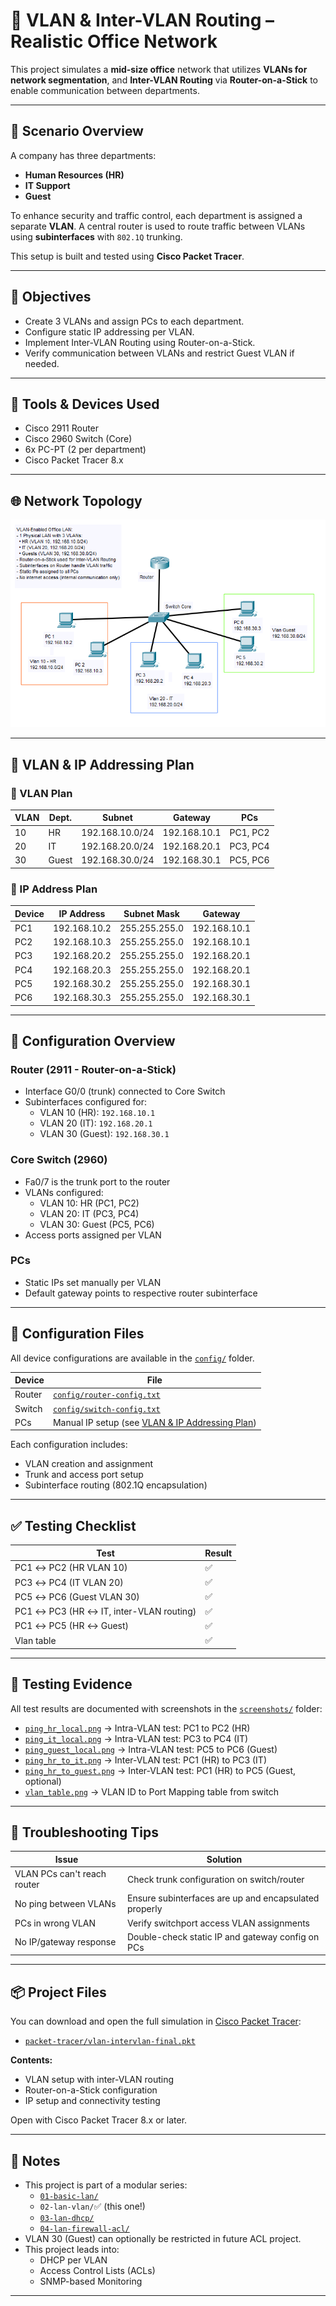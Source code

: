 # 🧩 VLAN & Inter-VLAN Routing – Realistic Office Network

This project simulates a **mid-size office** network that utilizes **VLANs for network segmentation**, and **Inter-VLAN Routing** via **Router-on-a-Stick** to enable communication between departments.

---

## 🏢 Scenario Overview

A company has three departments:
- **Human Resources (HR)**
- **IT Support**
- **Guest**

To enhance security and traffic control, each department is assigned a separate **VLAN**. A central router is used to route traffic between VLANs using **subinterfaces** with `802.1Q` trunking.

This setup is built and tested using **Cisco Packet Tracer**.

---

## 🎯 Objectives

- Create 3 VLANs and assign PCs to each department.
- Configure static IP addressing per VLAN.
- Implement Inter-VLAN Routing using Router-on-a-Stick.
- Verify communication between VLANs and restrict Guest VLAN if needed.

---

## 🧰 Tools & Devices Used

- Cisco 2911 Router
- Cisco 2960 Switch (Core)
- 6x PC-PT (2 per department)
- Cisco Packet Tracer 8.x

---

## 🌐 Network Topology

![Network Topology](./topologi.png)

---

## 🧠 VLAN & IP Addressing Plan

### 🧠 VLAN Plan

| VLAN | Dept.   | Subnet           | Gateway       | PCs                  |
|------|---------|------------------|---------------|-----------------------|
| 10   | HR      | 192.168.10.0/24  | 192.168.10.1  | PC1, PC2             |
| 20   | IT      | 192.168.20.0/24  | 192.168.20.1  | PC3, PC4             |
| 30   | Guest   | 192.168.30.0/24  | 192.168.30.1  | PC5, PC6             |

### 🧠 IP Address Plan

| Device | IP Address     | Subnet Mask     | Gateway        |
|--------|----------------|-----------------|----------------|
| PC1    | 192.168.10.2   | 255.255.255.0   | 192.168.10.1   |
| PC2    | 192.168.10.3   | 255.255.255.0   | 192.168.10.1   |
| PC3    | 192.168.20.2   | 255.255.255.0   | 192.168.20.1   |
| PC4    | 192.168.20.3   | 255.255.255.0   | 192.168.20.1   |
| PC5    | 192.168.30.2   | 255.255.255.0   | 192.168.30.1   |
| PC6    | 192.168.30.3   | 255.255.255.0   | 192.168.30.1   |

---

## 🔧 Configuration Overview

### Router (2911 - Router-on-a-Stick)

- Interface G0/0 (trunk) connected to Core Switch
- Subinterfaces configured for:
  - VLAN 10 (HR): `192.168.10.1`
  - VLAN 20 (IT): `192.168.20.1`
  - VLAN 30 (Guest): `192.168.30.1`

### Core Switch (2960)

- Fa0/7 is the trunk port to the router
- VLANs configured:
  - VLAN 10: HR (PC1, PC2)
  - VLAN 20: IT (PC3, PC4)
  - VLAN 30: Guest (PC5, PC6)
- Access ports assigned per VLAN

### PCs

- Static IPs set manually per VLAN
- Default gateway points to respective router subinterface

---

## 🔧 Configuration Files

All device configurations are available in the [`config/`](./config) folder.

| Device | File                         |
|--------|------------------------------|
| Router | [`config/router-config.txt`](./config/router-config.txt)   |
| Switch | [`config/switch-config.txt`](./config/switch-config.txt)     |
| PCs    | Manual IP setup (see [VLAN & IP Addressing Plan](#-vlan--ip-addressing-plan)) |

Each configuration includes:
- VLAN creation and assignment
- Trunk and access port setup
- Subinterface routing (802.1Q encapsulation)

---

## ✅ Testing Checklist

| Test                                     | Result |
|------------------------------------------|--------|
| PC1 ↔ PC2 (HR VLAN 10)                   | ✅     |
| PC3 ↔ PC4 (IT VLAN 20)                   | ✅     |
| PC5 ↔ PC6 (Guest VLAN 30)                | ✅     |
| PC1 ↔ PC3 (HR ↔ IT, inter-VLAN routing)  | ✅     |
| PC1 ↔ PC5 (HR ↔ Guest)                   | ✅     |
| Vlan table                               | ✅     |

---

## 📸 Testing Evidence

All test results are documented with screenshots in the [`screenshots/`](./screenshots) folder:

- [`ping_hr_local.png`](./screenshots/ping_hr_local.png) → Intra-VLAN test: PC1 to PC2 (HR)
- [`ping_it_local.png`](./screenshots/ping_it_local.png) → Intra-VLAN test: PC3 to PC4 (IT)
- [`ping_guest_local.png`](./screenshots/ping_guest_local.png) → Intra-VLAN test: PC5 to PC6 (Guest)
- [`ping_hr_to_it.png`](./screenshots/ping_hr_to_it.png) → Inter-VLAN test: PC1 (HR) to PC3 (IT)
- [`ping_hr_to_guest.png`](./screenshots/ping_hr_to_guest.png) → Inter-VLAN test: PC1 (HR) to PC5 (Guest, optional)
- [`vlan_table.png`](./screenshots/vlan_table.png) → VLAN ID to Port Mapping table from switch

---

## 🧩 Troubleshooting Tips

| Issue                                | Solution                                             |
|--------------------------------------|------------------------------------------------------|
| VLAN PCs can't reach router          | Check trunk configuration on switch/router          |
| No ping between VLANs                | Ensure subinterfaces are up and encapsulated properly |
| PCs in wrong VLAN                    | Verify switchport access VLAN assignments           |
| No IP/gateway response               | Double-check static IP and gateway config on PCs    |

---

## 📦 Project Files

You can download and open the full simulation in [Cisco Packet Tracer](https://www.netacad.com/):

- [`packet-tracer/vlan-intervlan-final.pkt`](./packet-tracer)

**Contents:**
- VLAN setup with inter-VLAN routing
- Router-on-a-Stick configuration
- IP setup and connectivity testing

Open with Cisco Packet Tracer 8.x or later.

---

## 📎 Notes
- This project is part of a modular series:
  - [`01-basic-lan/`](/01-basic-lan/)
  - `02-lan-vlan/`✅ (this one!)
  - [`03-lan-dhcp/`](/03-lan-dhcp/)
  - [`04-lan-firewall-acl/`](/04-lan-firewall-acl/)
- VLAN 30 (Guest) can optionally be restricted in future ACL project.
- This project leads into:
  - DHCP per VLAN
  - Access Control Lists (ACLs)
  - SNMP-based Monitoring

---